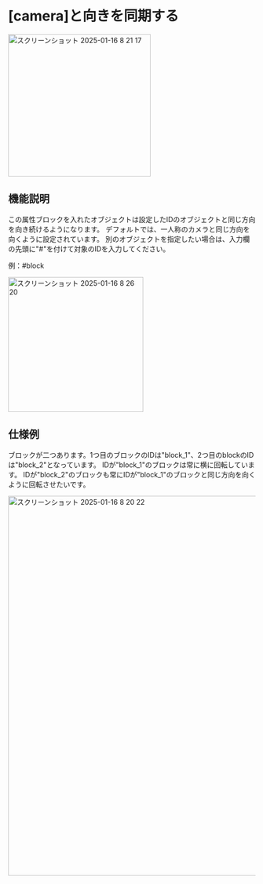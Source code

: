# [camera]と向きを同期する
<img width="290" alt="スクリーンショット 2025-01-16 8 21 17" src="https://github.com/user-attachments/assets/13a013b9-bf8c-49ca-872e-2f10caa0a476" />

## 機能説明
この属性ブロックを入れたオブジェクトは設定したIDのオブジェクトと同じ方向を向き続けるようになります。
デフォルトでは、一人称のカメラと同じ方向を向くように設定されています。
別のオブジェクトを指定したい場合は、入力欄の先頭に"#"を付けて対象のIDを入力してください。

例：#block

<img width="275" alt="スクリーンショット 2025-01-16 8 26 20" src="https://github.com/user-attachments/assets/20346ff5-2966-4540-80c4-9727b408053d" />

## 仕様例
ブロックが二つあります。1つ目のブロックのIDは"block_1"、2つ目のblockのIDは"block_2"となっています。
IDが"block_1"のブロックは常に横に回転しています。
IDが"block_2"のブロックも常にIDが"block_1"のブロックと同じ方向を向くように回転させたいです。

<img width="774" alt="スクリーンショット 2025-01-16 8 20 22" src="https://github.com/user-attachments/assets/850108fe-cb68-47bc-b044-d920427f2f8e" />
